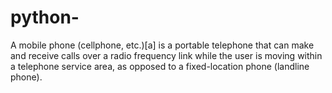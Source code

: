# python-
A mobile phone (cellphone, etc.)[a] is a portable telephone that can make and receive calls over a radio frequency link while the user is moving within a telephone service area, as opposed to a fixed-location phone (landline phone).
